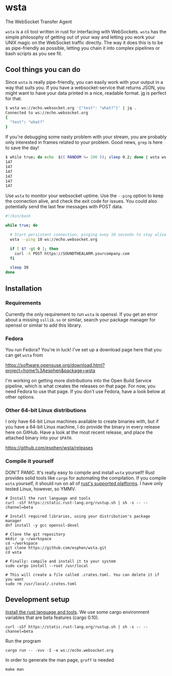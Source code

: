 # wsta

The WebSocket Transfer Agent

`wsta` is a cli tool written in rust for interfacing with WebSockets. `wsta` has
the simple philosophy of getting out of your way and letting you work your UNIX
magic on the WebSocket traffic directly. The way it does this is to be as
pipe-friendly as possible, letting you chain it into complex pipelines or bash
scripts as you see fit.

## Cool things you can do

Since `wsta` is really pipe-friendly, you can easily work with your output in
a way that suits you. If you have a websocket-service that returns JSON, you
might want to have your data printed in a nice, readable format.
[jq](https://stedolan.github.io/jq/) is perfect for that.

```bash
$ wsta ws://echo.websocket.org '{"test": "what?"}' | jq .
Connected to ws://echo.websocket.org
{
  "test": "what?"
}
```

If you're debugging some nasty problem with your stream, you are probably only
interested in frames related to your problem. Good news, `grep` is here to save
the day!

```bash
$ while true; do echo  $(( RANDOM %= 200 )); sleep 0.2; done | wsta ws://echo.websocket.org | grep '147'
147
147
147
147
147
147
```

Use `wsta` to monitor your websocket uptime. Use the `--ping` option to keep
the connection alive, and check the exit code for issues. You could also
potentially send the last few messages with POST data.

```bash
#!/bin/bash

while true; do

  # Start persistent connection, pinging evey 10 seconds to stay alive
  wsta --ping 10 ws://echo.websocket.org

  if [ $? -gt 0 ]; then
    curl -X POST https://SOUNDTHEALARM.yourcompany.com
  fi

  sleep 30
done
```

## Installation

### Requirements

Currently the only requirement to run `wsta` is openssl. If you get an error
about a missing `ssllib.so` or similar, search your package manager for openssl
or similar to add this library.

### Fedora
You run Fedora? You're in luck! I've set up a download page here that you can
get `wsta` from

https://software.opensuse.org/download.html?project=home%3Aesphen&package=wsta

I'm working on getting more distributions into the Open Build Service pipeline,
which is what creates the releases on that page. For now, you need Fedora to use
that page. If you don't use Fedora, have a look below at other options.

### Other 64-bit Linux distributions
I only have 64-bit Linux machines available to create binaries with, but if you
have a 64-bit Linux machine, I do provide the binary in every release here on
GitHub. Have a look at the most recent release, and place the attached binary
into your `$PATH`.

https://github.com/esphen/wsta/releases

### Compile it yourself

DON'T PANIC. It's really easy to compile and install `wsta` yourself! Rust
provides solid tools like `cargo` for automating the compilation. If you compile
`wsta` yourself, it should run on all of
[rust's supported platforms](https://doc.rust-lang.org/book/getting-started.html#platform-support).
I have only tested Linux, however, so YMMV.

    # Install the rust language and tools
    curl -sSf https://static.rust-lang.org/rustup.sh | sh -s -- --channel=beta

    # Install required libraries, using your distribution's package manager
    dnf install -y gcc openssl-devel

    # Clone the git repository
    mkdir -p ~/workspace
    cd ~/workspace
    git clone https://github.com/esphen/wsta.git
    cd wsta

    # Finally: compile and install it to your system
    sudo cargo install --root /usr/local

    # This will create a file called .crates.toml. You can delete it if you want
    sudo rm /usr/local/.crates.toml

## Development setup

[Install the rust language and
tools](https://doc.rust-lang.org/book/getting-started.html#installing-rust).
We use some cargo environment variables that are beta features (cargo 0.10).

    curl -sSf https://static.rust-lang.org/rustup.sh | sh -s -- --channel=beta

Run the program

    cargo run -- -vvv -I -e ws://echo.websocket.org

In order to generate the man page, `groff` is needed

    make man

